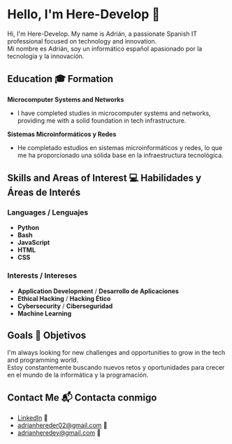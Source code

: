 # Hello, I'm Here-Develop 👋  
Hi, I'm Here-Develop. My name is Adrián, a passionate Spanish IT professional focused on technology and innovation.  
Mi nombre es Adrián, soy un informático español apasionado por la tecnología y la innovación.

## Education 🎓 Formation  
**Microcomputer Systems and Networks**  
- I have completed studies in microcomputer systems and networks, providing me with a solid foundation in tech infrastructure.  

**Sistemas Microinformáticos y Redes**  
- He completado estudios en sistemas microinformáticos y redes, lo que me ha proporcionado una sólida base en la infraestructura tecnológica.

## Skills and Areas of Interest 💻 Habilidades y Áreas de Interés  
### Languages / Lenguajes  
- **Python**  
- **Bash**  
- **JavaScript**  
- **HTML**  
- **CSS**  

### Interests / Intereses  
- **Application Development** / **Desarrollo de Aplicaciones**  
- **Ethical Hacking** / **Hacking Ético**  
- **Cybersecurity** / **Ciberseguridad**
-  **Machine Learning**  

## Goals 🌱 Objetivos  
I'm always looking for new challenges and opportunities to grow in the tech and programming world.  
Estoy constantemente buscando nuevos retos y oportunidades para crecer en el mundo de la informática y la programación.

## Contact Me 📬 Contacta conmigo  
- [LinkedIn](tu-enlace-linkedin) 🤝  
- [adrianhereder02@gmail.com](mailto:adrianhereder02@gmail.com) 📧  
- [adrianheredev@gmail.com](mailto:adrianheredev@gmail.com) 📧  
